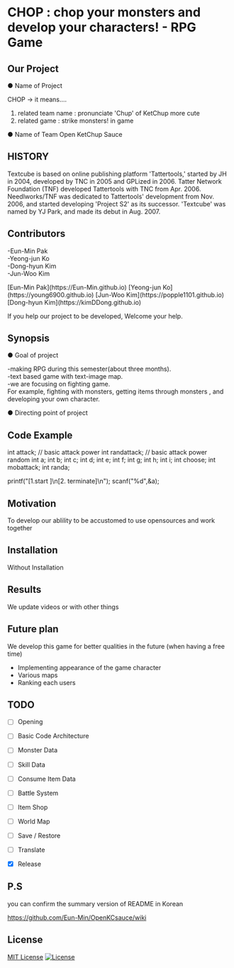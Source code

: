 CHOP : chop your monsters and develop your characters! - RPG Game
===============================================================

## Our Project

● Name of Project  

CHOP
-> it means....  
1) related team name : pronunciate 'Chup' of KetChup more cute  
2) related game : strike monsters! in game


● Name of Team
Open KetChup Sauce


## HISTORY

Textcube is based on online publishing platform 'Tattertools,' started by JH in 2004, developed by TNC in 2005 and GPLized in 2006. Tatter Network Foundation (TNF) developed Tattertools with TNC from Apr. 2006. Needlworks/TNF was dedicated to Tattertools' development from Nov. 2006, and started developing 'Project S2' as its successor. 'Textcube' was named by YJ Park, and made its debut in Aug. 2007.


## Contributors

<current team members>

-Eun-Min Pak  
-Yeong-jun Ko  
-Dong-hyun Kim  
-Jun-Woo Kim  
  
<Github address of team members>  
[Eun-Min Pak](https://Eun-Min.github.io)
[Yeong-jun Ko](https://young6900.github.io)
[Jun-Woo Kim](https://popple1101.github.io)
[Dong-hyun Kim](https://kimDDong.github.io)  

<people who will contribute afterwords>

If you help our project to be developed, Welcome your help.


## Synopsis
  
● Goal of project

-making RPG during this semester(about three months).  
-text based game with text-image map.     
-we are focusing on fighting game.      
For example, fighting with monsters, getting items through monsters , and developing your own character.

● Directing point of project


## Code Example

 int attack; // basic attack power
 int randattack; // basic attack power random
 int a;
 int b;
 int c;
 int d;
 int e;
 int f;
 int g;
 int h;
 int i;
 int choose;
 int mobattack;
 int randa; 

 printf("[1.start ]\n[2. terminate]\n");
 scanf("%d",&a);


## Motivation

To develop our ablility to be accustomed to use opensources and work together


## Installation

Without Installation


## Results

We update videos or with other things


## Future plan 

We develop this game for better qualities in the future (when having a free time)
- Implementing appearance of the game character
- Various maps
- Ranking each users

## TODO

- [ ] Opening
- [ ] Basic Code Architecture
- [ ] Monster Data
- [ ] Skill Data
- [ ] Consume Item Data
- [ ] Battle System
- [ ] Item Shop
- [ ] World Map
- [ ] Save / Restore
- [ ] Translate
- [x] Release


## P.S  
you can confirm the summary version of README in Korean

https://github.com/Eun-Min/OpenKCsauce/wiki


## License

[MIT License](LICENSE)
[![License](https://img.shields.io/badge/license-GPLv2-green.svg)](https://ocw.mit.edu/index.htm)
